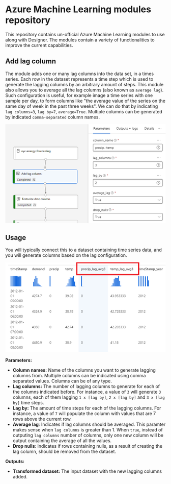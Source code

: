 # Azure Machine Learning modules repository

This repository contains un-official Azure Machine Learning modules to use along with Designer. The modules contain a variety of functionalities to improve the current capabilities.

## Add lag column
The module adds one or many lag columns into the data set, in a times series. Each row in the dataset represents a time step which is used to generate the lagging columns by an arbitrary amount of steps. This module also allows you to average all the lag columns (also known as `average lag`). Such configuration is useful, for example image a time series with one sample per day, to form columns like "the average value of the series on the same day of week in the past three weeks". We can do that by indicating `lag columns=3`, `lag by=7`, `average=True`. Multiple columns can be generated by indicated `comma-separated` column names.

![module](assets/lag-columns.png)

## Usage
You will typically connect this to a dataset containing time series data, and you will generate columns based on the lag configuration.

![module](assets/lag-columns-output.png)

**Parameters:**
 - **Column names:** Name of the columns you want to generate lagging columns from. Multiple columns can be indicated using comma separated values. Columns can be of any type. 
 - **Lag columns:** The number of lagging columns to generate for each of the columns indicated before. For instance, a value of `3` will generate `3` columns, each of them lagging `1 x [lag by]`, `2 x [lag by]` and `3 x [lag by]` time steps.
 - **Lag by:** The amount of time steps for each of the lagging columns. For instance, a value of `7` will populate the column with values that are 7 rows above the current row.
 - **Average lag**: Indicates if lag columns should be averaged. This paramter makes sense when `lag columns` is greater than 1. When `true`, instead of outputing `lag columns` number of columns, only one new column will be output containing the average of all the values.
 - **Drop nulls**: Indicates if rows containing nulls, as a result of creating the lag column, should be removed from the dataset.

 **Outputs:**
  - **Transformed dataset:** The input dataset with the new lagging columns added.